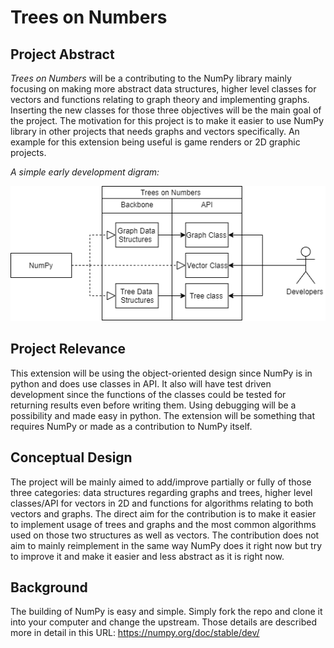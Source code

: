 # Trees on Numbers

## Project Abstract
_Trees on Numbers_ will be a contributing to the NumPy library mainly focusing on making more abstract data structures, higher level classes for vectors and functions relating to graph theory and implementing graphs. Inserting the new classes for those three objectives will be the main goal of the project. The motivation for this project is to make it easier to use NumPy library in other projects that needs graphs and vectors specifically. An example for this extension being useful is game renders or 2D graphic projects.

_A simple early development digram:_ 

![UML digram](Karim_(Trees_on_Numbers).png)

## Project Relevance
This extension will be using the object-oriented design since NumPy is in python and does use classes in API. It also will have test driven development since the functions of the classes could be tested for returning results even before writing them. Using debugging will be a possibility and made easy in python. The extension will be something that requires NumPy or made as a contribution to NumPy itself.

## Conceptual Design
The project will be mainly aimed to add/improve partially or fully of those three categories: data structures regarding graphs and trees, higher level classes/API for vectors in 2D and functions for algorithms relating to both vectors and graphs. The direct aim for the contribution is to make it easier to implement usage of trees and graphs and the most common algorithms used on those two structures as well as vectors. The contribution does not aim to mainly reimplement in the same way NumPy does it right now but try to improve it and make it easier and less abstract as it is right now.

## Background
The building of NumPy is easy and simple. Simply fork the repo and clone it into your computer and change the upstream. Those details are described more in detail in this URL: https://numpy.org/doc/stable/dev/
